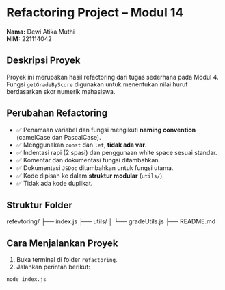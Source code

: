 # Refactoring Project – Modul 14

**Nama:** Dewi Atika Muthi  
**NIM:** 221114042

## Deskripsi Proyek
Proyek ini merupakan hasil refactoring dari tugas sederhana pada Modul 4. Fungsi `getGradeByScore` digunakan untuk menentukan nilai huruf berdasarkan skor numerik mahasiswa.

## Perubahan Refactoring

- ✅ Penamaan variabel dan fungsi mengikuti **naming convention** (camelCase dan PascalCase).
- ✅ Menggunakan `const` dan `let`, **tidak ada var**.
- ✅ Indentasi rapi (2 spasi) dan penggunaan white space sesuai standar.
- ✅ Komentar dan dokumentasi fungsi ditambahkan.
- ✅ Dokumentasi `JSDoc` ditambahkan untuk fungsi utama.
- ✅ Kode dipisah ke dalam **struktur modular** (`utils/`).
- ✅ Tidak ada kode duplikat.

## Struktur Folder

refevtoring/
├── index.js
├── utils/
│ └── gradeUtils.js
├── README.md


## Cara Menjalankan Proyek

1. Buka terminal di folder `refactoring`.
2. Jalankan perintah berikut:

```bash
node index.js
